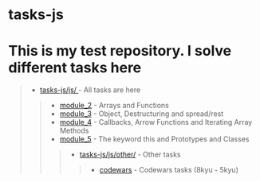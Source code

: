 # tasks-js
# This is my test repository. I solve different tasks here

> * [tasks-js/js/ ](https://github.com/dankozz1t/tasks-js/tree/main/js) - All tasks are here
>> * [module_2](https://github.com/dankozz1t/tasks-js/tree/main/js/module_2) - Arrays and Functions
>> * [module_3](https://github.com/dankozz1t/tasks-js/tree/main/js/module_3) - Object, Destructuring and spread/rest
>> * [module_4](https://github.com/dankozz1t/tasks-js/tree/main/js/module_4) - Callbacks, Arrow Functions and Iterating Array Methods
>> * [module_5](https://github.com/dankozz1t/tasks-js/tree/main/js/module_5) - The keyword this and Prototypes and Classes
>>> * [tasks-js/js/other/](https://github.com/dankozz1t/tasks-js/tree/main/js/other) - Other tasks
>>>> * [codewars](https://github.com/dankozz1t/tasks-js/tree/main/js/other/codewars) - Codewars tasks (8kyu - 5kyu)

